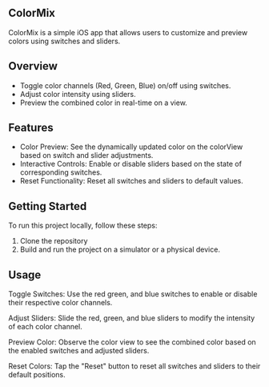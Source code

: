 ## ColorMix
ColorMix is a simple iOS app that allows users to customize and preview colors using switches and sliders.

## Overview 
- Toggle color channels (Red, Green, Blue) on/off using switches.
- Adjust color intensity using sliders.
- Preview the combined color in real-time on a view.

## Features
- Color Preview: See the dynamically updated color on the colorView based on switch and slider adjustments.
- Interactive Controls: Enable or disable sliders based on the state of corresponding switches.
- Reset Functionality: Reset all switches and sliders to default values.

## Getting Started
To run this project locally, follow these steps:
1. Clone the repository
2. Build and run the project on a simulator or a physical device.

## Usage
Toggle Switches:
Use the red green, and blue switches to enable or disable their respective color channels.

Adjust Sliders:
Slide the red, green, and blue sliders to modify the intensity of each color channel.

Preview Color:
Observe the color view to see the combined color based on the enabled switches and adjusted sliders.

Reset Colors:
Tap the "Reset" button to reset all switches and sliders to their default positions.
